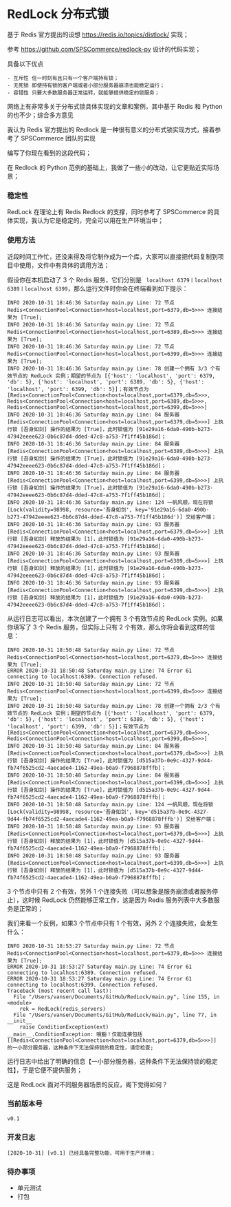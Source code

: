 # RedLock 分布式锁

基于 Redis 官方提出的设想 https://redis.io/topics/distlock/  实现；

参考 https://github.com/SPSCommerce/redlock-py 设计的代码实现；

具备以下优点

    - 互斥性 任一时刻有且只有一个客户端持有锁；
    - 无死锁 即使持有锁的客户端或者小部分服务器崩溃也能稳定运行；
    - 容错性 只要大多数服务器正常运转，就能够提供稳定的锁服务；

网络上有非常多关于分布式锁具体实现的文章和案例，其中基于 Redis 和 Python 的也不少；综合多方意见

我认为 Redis 官方提出的 Redlock 是一种很有意义的分布式锁实现方式，接着参考了 SPSCommerce 团队的实现

编写了你现在看到的这段代码；

在 Redlock 的 Python 范例的基础上，我做了一些小的改动，让它更贴近实际场景；



### 稳定性

RedLock 在理论上有 Redis Redlock 的支撑，同时参考了 SPSCommerce 的具体实现，我认为它是稳定的，完全可以用在生产环境当中；

### 使用方法

近段时间工作忙，还没来得及将它制作成为一个库，大家可以直接把代码复制到项目中使用，文件中有具体的调用方法；

假设你在本机启动了 3 个 Redis 服务，它们分别是 ` localhost 6379丨localhost 6389丨localhost 6399`，那么运行文件时你会在终端看到如下提示：

```
INFO 2020-10-31 18:46:36 Saturday main.py Line: 72 节点 Redis<ConnectionPool<Connection<host=localhost,port=6379,db=5>>> 连接结果为 [True];
INFO 2020-10-31 18:46:36 Saturday main.py Line: 72 节点 Redis<ConnectionPool<Connection<host=localhost,port=6389,db=5>>> 连接结果为 [True];
INFO 2020-10-31 18:46:36 Saturday main.py Line: 72 节点 Redis<ConnectionPool<Connection<host=localhost,port=6399,db=5>>> 连接结果为 [True];
INFO 2020-10-31 18:46:36 Saturday main.py Line: 78 创建一个拥有 3/3 个有效节点的 RedLock 实例；期望的节点为 [{'host': 'localhost', 'port': 6379, 'db': 5}, {'host': 'localhost', 'port': 6389, 'db': 5}, {'host': 'localhost', 'port': 6399, 'db': 5}]；有效节点为 [Redis<ConnectionPool<Connection<host=localhost,port=6379,db=5>>>, Redis<ConnectionPool<Connection<host=localhost,port=6389,db=5>>>, Redis<ConnectionPool<Connection<host=localhost,port=6399,db=5>>>]
INFO 2020-10-31 18:46:36 Saturday main.py Line: 84 服务器 [Redis<ConnectionPool<Connection<host=localhost,port=6379,db=5>>>] 上执行锁 [吾身如剑] 操作的结果为 [True]，此时锁值为 [91e29a16-6da0-490b-b273-47942eeee623-0b6c87d4-dded-47c8-a753-7f1ff45b186d]；
INFO 2020-10-31 18:46:36 Saturday main.py Line: 84 服务器 [Redis<ConnectionPool<Connection<host=localhost,port=6389,db=5>>>] 上执行锁 [吾身如剑] 操作的结果为 [True]，此时锁值为 [91e29a16-6da0-490b-b273-47942eeee623-0b6c87d4-dded-47c8-a753-7f1ff45b186d]；
INFO 2020-10-31 18:46:36 Saturday main.py Line: 84 服务器 [Redis<ConnectionPool<Connection<host=localhost,port=6399,db=5>>>] 上执行锁 [吾身如剑] 操作的结果为 [True]，此时锁值为 [91e29a16-6da0-490b-b273-47942eeee623-0b6c87d4-dded-47c8-a753-7f1ff45b186d]；
INFO 2020-10-31 18:46:36 Saturday main.py Line: 124 一帆风顺，现在将锁 [Lock(validity=98998, resource='吾身如剑', key='91e29a16-6da0-490b-b273-47942eeee623-0b6c87d4-dded-47c8-a753-7f1ff45b186d')] 交给客户端；
INFO 2020-10-31 18:46:36 Saturday main.py Line: 93 服务器 [Redis<ConnectionPool<Connection<host=localhost,port=6379,db=5>>>] 上执行锁 [吾身如剑] 释放的结果为 [1]，此时锁值为 [91e29a16-6da0-490b-b273-47942eeee623-0b6c87d4-dded-47c8-a753-7f1ff45b186d]；
INFO 2020-10-31 18:46:36 Saturday main.py Line: 93 服务器 [Redis<ConnectionPool<Connection<host=localhost,port=6389,db=5>>>] 上执行锁 [吾身如剑] 释放的结果为 [1]，此时锁值为 [91e29a16-6da0-490b-b273-47942eeee623-0b6c87d4-dded-47c8-a753-7f1ff45b186d]；
INFO 2020-10-31 18:46:36 Saturday main.py Line: 93 服务器 [Redis<ConnectionPool<Connection<host=localhost,port=6399,db=5>>>] 上执行锁 [吾身如剑] 释放的结果为 [1]，此时锁值为 [91e29a16-6da0-490b-b273-47942eeee623-0b6c87d4-dded-47c8-a753-7f1ff45b186d]；
```

从运行日志可以看出，本次创建了一个拥有 3 个有效节点的 RedLock 实例。如果你填写了 3 个 Redis 服务，但实际上只有 2 个有效，那么你将会看到这样的信息：

```
INFO 2020-10-31 18:50:48 Saturday main.py Line: 72 节点 Redis<ConnectionPool<Connection<host=localhost,port=6379,db=5>>> 连接结果为 [True];
ERROR 2020-10-31 18:50:48 Saturday main.py Line: 74 Error 61 connecting to localhost:6389. Connection refused.
INFO 2020-10-31 18:50:48 Saturday main.py Line: 72 节点 Redis<ConnectionPool<Connection<host=localhost,port=6399,db=5>>> 连接结果为 [True];
INFO 2020-10-31 18:50:48 Saturday main.py Line: 78 创建一个拥有 2/3 个有效节点的 RedLock 实例；期望的节点为 [{'host': 'localhost', 'port': 6379, 'db': 5}, {'host': 'localhost', 'port': 6389, 'db': 5}, {'host': 'localhost', 'port': 6399, 'db': 5}]；有效节点为 [Redis<ConnectionPool<Connection<host=localhost,port=6379,db=5>>>, Redis<ConnectionPool<Connection<host=localhost,port=6399,db=5>>>]
INFO 2020-10-31 18:50:48 Saturday main.py Line: 84 服务器 [Redis<ConnectionPool<Connection<host=localhost,port=6379,db=5>>>] 上执行锁 [吾身如剑] 操作的结果为 [True]，此时锁值为 [d515a37b-0e9c-4327-9d44-fb74f6525cd2-4aecade4-1162-49ea-b0a9-f7968878fffb]；
INFO 2020-10-31 18:50:48 Saturday main.py Line: 84 服务器 [Redis<ConnectionPool<Connection<host=localhost,port=6399,db=5>>>] 上执行锁 [吾身如剑] 操作的结果为 [True]，此时锁值为 [d515a37b-0e9c-4327-9d44-fb74f6525cd2-4aecade4-1162-49ea-b0a9-f7968878fffb]；
INFO 2020-10-31 18:50:48 Saturday main.py Line: 124 一帆风顺，现在将锁 [Lock(validity=98998, resource='吾身如剑', key='d515a37b-0e9c-4327-9d44-fb74f6525cd2-4aecade4-1162-49ea-b0a9-f7968878fffb')] 交给客户端；
INFO 2020-10-31 18:50:48 Saturday main.py Line: 93 服务器 [Redis<ConnectionPool<Connection<host=localhost,port=6379,db=5>>>] 上执行锁 [吾身如剑] 释放的结果为 [1]，此时锁值为 [d515a37b-0e9c-4327-9d44-fb74f6525cd2-4aecade4-1162-49ea-b0a9-f7968878fffb]；
INFO 2020-10-31 18:50:48 Saturday main.py Line: 93 服务器 [Redis<ConnectionPool<Connection<host=localhost,port=6399,db=5>>>] 上执行锁 [吾身如剑] 释放的结果为 [1]，此时锁值为 [d515a37b-0e9c-4327-9d44-fb74f6525cd2-4aecade4-1162-49ea-b0a9-f7968878fffb]；
```

3 个节点中只有 2 个有效，另外 1 个连接失败（可以想象是服务崩溃或者服务停止），这时候 RedLock 仍然能够正常工作，这是因为 Redis 服务列表中大多数服务是正常的；

我们来看一个反例，如果3 个节点中只有 1 个有效，另外 2 个连接失败，会发生什么：
```
INFO 2020-10-31 18:53:27 Saturday main.py Line: 72 节点 Redis<ConnectionPool<Connection<host=localhost,port=6379,db=5>>> 连接结果为 [True];
ERROR 2020-10-31 18:53:27 Saturday main.py Line: 74 Error 61 connecting to localhost:6389. Connection refused.
ERROR 2020-10-31 18:53:27 Saturday main.py Line: 74 Error 61 connecting to localhost:6399. Connection refused.
Traceback (most recent call last):
  File "/Users/vansen/Documents/GitHub/RedLock/main.py", line 155, in <module>
    rek = RedLock(redis_servers)
  File "/Users/vansen/Documents/GitHub/RedLock/main.py", line 77, in __init__
    raise ConditionException(ext)
__main__.ConditionException: 哦豁！仅能连接包括 [[Redis<ConnectionPool<Connection<host=localhost,port=6379,db=5>>>]] 的一小部分服务器，这种条件下无法保持锁的稳定性，请您检查;
```

运行日志中给出了明确的信息【一小部分服务器，这种条件下无法保持锁的稳定性】，于是它便不提供服务；

这是 RedLock 面对不同服务器场景的反应，阁下觉得如何？

### 当前版本号

```
v0.1
```

### 开发日志

```
[2020-10-31] [v0.1] 已经具备完整功能，可用于生产环境；
```


### 待办事项

- 单元测试
- 打包

